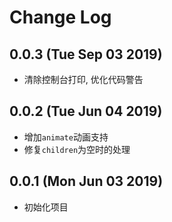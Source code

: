 # Change Log

## 0.0.3 (Tue Sep 03 2019)

-   清除控制台打印, 优化代码警告

## 0.0.2 (Tue Jun 04 2019)

-   增加`animate`动画支持
-   修复`children`为空时的处理

## 0.0.1 (Mon Jun 03 2019)

-   初始化项目
